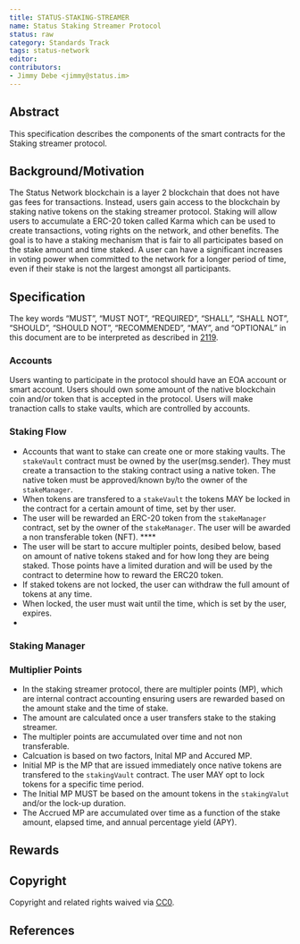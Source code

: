 ```yaml
---
title: STATUS-STAKING-STREAMER
name: Status Staking Streamer Protocol
status: raw
category: Standards Track
tags: status-network
editor: 
contributors: 
- Jimmy Debe <jimmy@status.im>
---
```


## Abstract

This specification describes the components of the smart contracts for the Staking streamer protocol.


## Background/Motivation

The Status Network blockchain is a layer 2 blockchain that does not have gas fees for transactions.
Instead, users gain access to the blockchain by staking native tokens on the staking streamer protocol.
Staking will allow users to accumulate a ERC-20 token called Karma which can be used to create transactions,
voting rights on the network, and other benefits.
The goal is to have a staking mechanism that is fair to all participates based on the stake amount and time staked.
A user can have a significant increases in voting power when committed to the network for a longer period of time,
even if their stake is not the largest amongst all participants.


## Specification

The key words “MUST”, “MUST NOT”, “REQUIRED”,
“SHALL”, “SHALL NOT”, “SHOULD”, “SHOULD NOT”, “RECOMMENDED”, “MAY”, and
“OPTIONAL” in this document are to be interpreted as described in [2119](https://www.ietf.org/rfc/rfc2119.txt).

### Accounts

Users wanting to participate in the protocol should have an EOA account or smart account.
Users should own some amount of the native blockchain coin and/or token that is accepted in the protocol.
Users will make tranaction calls to stake vaults, which are controlled by accounts.

### Staking Flow

- Accounts that want to stake can create one or more staking vaults.
The `stakeVault` contract must be owned by the user(msg.sender).
They must create a transaction to the staking contract using a native token.
The native token must be approved/known  by/to the owner of the `stakeManager`.
- When tokens are transfered to a `stakeVault` the tokens MAY be locked in the contract for a certain amount of time, set by ther user.
- The user will be rewarded an ERC-20 token from the `stakeManager` contract, set by the owner of the `stakeManager`.
The user will be awarded a non transferable token (NFT). ****
- The user will be start to accure multipler points, desibed below, based on amount of native tokens staked and for how long they are being staked.
Those points have a limited duration and will be used by the contract to determine how to reward the ERC20 token. 
- If staked tokens are not locked, the user can withdraw the full amount of tokens at any time.
- When locked, the user must wait until the time, which is set by the user, expires.
- 


### Staking Manager



### Multiplier Points

- In the staking streamer protocol, there are multipler points (MP),
which are internal contract accounting ensuring users are rewarded based on the amount stake and the time of stake.
- The amount are calculated once a user transfers stake to the staking streamer.
- The multipler points are accumulated over time and not non transferable.
- Calcuation is based on two factors, Inital MP and Accured MP.
- Initial MP is the MP that are issued immediately once native tokens are transfered to the `stakingVault` contract.
 The user MAY opt to lock tokens for a specific time period.
- The Initial MP MUST be based on the amount tokens in the `stakingValut` and/or the lock-up duration.
- The Accrued MP are accumulated over time as a function of the stake amount, elapsed time, and annual percentage yield (APY).

## Rewards


## Copyright

Copyright and related rights waived via [CC0](https://creativecommons.org/publicdomain/zero/1.0/).

## References
